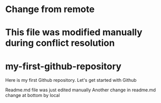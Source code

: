 # Change from remote
# This file was modified manually during conflict resolution
# my-first-github-repository
Here is my first Github repository. Let's get started with Github

Readme.md file was just edited manually
Another change in readme.md
change at bottom by local
